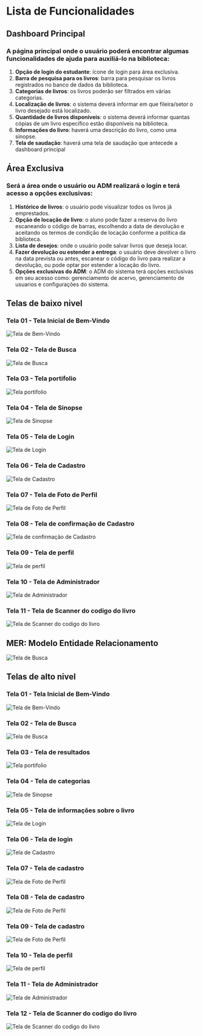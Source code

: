 

# Lista de Funcionalidades

## Dashboard Principal

### A página principal onde o usuário poderá encontrar algumas funcionalidades de ajuda para auxiliá-lo na biblioteca:

1. **Opção de login do estudante**: ícone de login para área exclusiva.
2. **Barra de pesquisa para os livros**: barra para pesquisar os livros registrados no banco de dados da biblioteca.
3. **Categorias de livros**: os livros poderão ser filtrados em várias categorias.
4. **Localização de livros**: o sistema deverá informar em que fileira/setor o livro desejado está localizado.
5. **Quantidade de livros disponíveis**: o sistema deverá informar quantas cópias de um livro específico estão disponíveis na biblioteca.
6. **Informações do livro**: haverá uma descrição do livro, como uma sinopse.
7. **Tela de saudação**: haverá uma tela de saudação que antecede a dashboard principal

## Área Exclusiva

### Será a área onde o usuário ou ADM realizará o login e terá acesso a opções exclusivas:

1. **Histórico de livros**: o usuário pode visualizar todos os livros já emprestados.
2. **Opção de locação de livro**: o aluno pode fazer a reserva do livro escaneando o código de barras, escolhendo a data de devolução e aceitando os termos de condição de locação conforme a política da biblioteca.
3. **Lista de desejos**: onde o usuário pode salvar livros que deseja locar.
4. **Fazer devolução ou estender a entrega**: o usuário deve devolver o livro na data prevista ou antes, escanear o código do livro para realizar a devolução, ou pode optar por estender a locação do livro.
5. **Opções exclusivas do ADM**: o ADM do sistema terá opções exclusivas em seu acesso como: gerenciamento de acervo, gerenciamento de usuarios e configurações do sistema.

## Telas de baixo nivel

### Tela 01 - Tela Inicial de Bem-Vindo 
![Tela de Bem-Vindo](/Imagens/01.JPG) 


### Tela 02 - Tela de Busca
![Tela de Busca](/Imagens/02.JPG) 

### Tela 03 - Tela portifolio
![Tela portifolio](/Imagens/03.JPG) 

### Tela 04 - Tela de Sinopse
![Tela de Sinopse](/Imagens/04.JPG) 

### Tela 05 - Tela de Login
![Tela de Login ](/Imagens/05.JPG) 

### Tela 06 - Tela de Cadastro
![Tela de Cadastro](/Imagens/06.JPG) 

### Tela 07 - Tela de Foto de Perfil
![Tela de Foto de Perfil](/Imagens/07.JPG) 

### Tela 08 - Tela de confirmação de Cadastro
![Tela de confirmação de Cadastro](/Imagens/08.JPG) 

### Tela 09 - Tela de perfil
![Tela de perfil](/Imagens/09.JPG) 

### Tela 10 - Tela de Administrador
![Tela de Administrador](/Imagens/10.JPG) 

### Tela 11 - Tela de Scanner do codigo do livro
![Tela de Scanner do codigo do livro](/Imagens/11.JPG) 

## MER: Modelo Entidade Relacionamento 
![Tela de Busca](/Imagens/MER_bd_v2.0.png) 

## Telas de alto nivel

### Tela 01 - Tela Inicial de Bem-Vindo 
![Tela de Bem-Vindo](/Imagens/Tela%20de%20boas%20vindas.png) 

### Tela 02 - Tela de Busca
![Tela de Busca](/Imagens/Tela%20de%20pesquisa.png) 

### Tela 03 - Tela de resultados
![Tela portifolio](/Imagens/Tela%20de%20resultado.png) 

### Tela 04 - Tela de categorias
![Tela de Sinopse](/Imagens/Tela%20de%20categoria.png) 

### Tela 05 - Tela de informações sobre o livro
![Tela de Login ](/Imagens/Tela%20de%20informações%20do%20livro.png) 

### Tela 06 - Tela de login
![Tela de Cadastro](/Imagens/Tela%20de%20Login.png) 

### Tela 07 - Tela de cadastro
![Tela de Foto de Perfil](/Imagens/Tela%20cadastro%202.png) 

### Tela 08 - Tela de cadastro
![Tela de Foto de Perfil](/Imagens/Tela%20cadastro%203.png) 

### Tela 09 - Tela de cadastro
![Tela de Foto de Perfil](/Imagens/Tela%20cadastro%204.png) 

### Tela 10 - Tela de perfil
![Tela de perfil](/Imagens/Perfil.png) 

### Tela 11 - Tela de Administrador
![Tela de Administrador](/Imagens/ADM.png) 

### Tela 12 - Tela de Scanner do codigo do livro
![Tela de Scanner do codigo do livro](/Imagens/Tela%20de%20escanear.png) 
